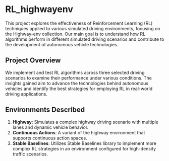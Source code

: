 # RL_highwayenv

This project explores the effectiveness of Reinforcement Learning (RL) techniques applied to various simulated driving environments, focusing on the Highway-env collection. Our main goal is to understand how RL algorithms perform in different simulated driving scenarios and contribute to the development of autonomous vehicle technologies.

## Project Overview

We implement and test RL algorithms across three selected driving scenarios to examine their performance under various conditions. The insights gained aim to advance the technologies behind autonomous vehicles and identify the best strategies for employing RL in real-world driving applications.


## Environments Described

1. **Highway**: Simulates a complex highway driving scenario with multiple lanes and dynamic vehicle behavior.
2. **Continuous Actions**: A variant of the highway environment that supports continuous action spaces.
3. **Stable Baselines**: Utilizes Stable Baselines library to implement more complex RL strategies in an environment configured for high-density traffic scenarios.

